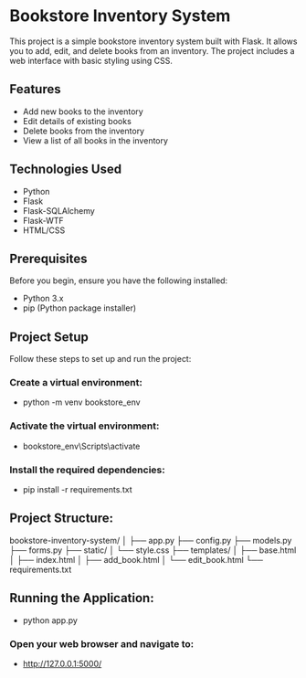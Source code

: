 # Bookstore Inventory System

This project is a simple bookstore inventory system built with Flask. It allows you to add, edit, and delete books from an inventory. The project includes a web interface with basic styling using CSS.

## Features

- Add new books to the inventory
- Edit details of existing books
- Delete books from the inventory
- View a list of all books in the inventory

## Technologies Used

- Python
- Flask
- Flask-SQLAlchemy
- Flask-WTF
- HTML/CSS

## Prerequisites

Before you begin, ensure you have the following installed:

- Python 3.x
- pip (Python package installer)

## Project Setup

Follow these steps to set up and run the project:

### Create a virtual environment:
- python -m venv bookstore_env

### Activate the virtual environment:
- bookstore_env\Scripts\activate

### Install the required dependencies:
- pip install -r requirements.txt

## Project Structure:

bookstore-inventory-system/
│
├── app.py
├── config.py
├── models.py
├── forms.py
├── static/
│   └── style.css
├── templates/
│   ├── base.html
│   ├── index.html
│   ├── add_book.html
│   └── edit_book.html
└── requirements.txt

## Running the Application:
- python app.py

### Open your web browser and navigate to:
- http://127.0.0.1:5000/
